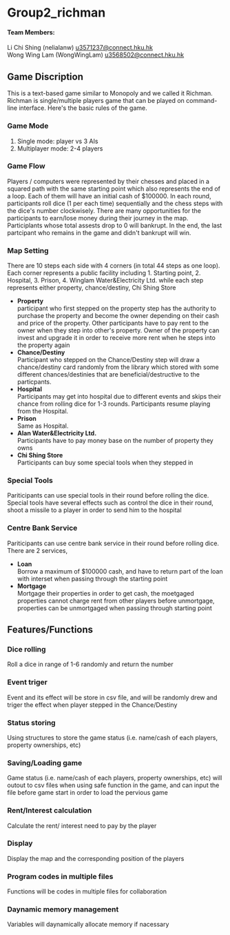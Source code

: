 # Group2_richman
#### Team Members:
Li Chi Shing (nelialanw) u3571237@connect.hku.hk<br>
Wong Wing Lam (WongWingLam) u3568502@connect.hku.hk
## Game Discription
This is a text-based game similar to Monopoly and we called it Richman.
Richman is single/multiple players game that can be played on command-line interface.
Here's the basic rules of the game.
### Game Mode
1. Single mode: player vs 3 AIs
2. Multiplayer mode: 2-4 players 
### Game Flow
Players / computers were represented by their chesses and placed in a squared path with the same starting point which also represents the end of a loop. Each of them will have an initial cash of $100000. In each round, participants roll dice (1 per each time) sequentially and the chess steps with the dice's number clockwisely. There are many opportunities for the participants to earn/lose money during their journey in the map. Participlants whose total assests drop to 0 will bankrupt. In the end, the last partcipant who remains in the game and didn't bankrupt will win. 
### Map Setting
There are 10 steps each side with 4 corners (in total 44 steps as one loop). Each corner represents a public facility including 1. Starting point, 2. Hospital, 3. Prison, 4. Winglam Water&Electricity Ltd. while each step represents either property, chance/destiny, Chi Shing Store<br>
* **Property**
<br>participant who first stepped on the property step has the authority to purchase the property and become the owner depending on their cash and price of the property. Other participants have to pay rent to the owner when they step into other's property. Owner of the property can invest and upgrade it in order to receive more rent when he steps into the property again
* **Chance/Destiny** 
<br>Participant who stepped on the Chance/Destiny step will draw a chance/destiny card randomly from the library which stored with some different chances/destinies that are beneficial/destructive to the particpants. 
* **Hospital**
<br>Participants may get into hospital due to different events and skips their chance from rolling dice for 1-3 rounds. Participants resume playing from the Hospital.
* **Prison**
<br>Same as Hospital.
* **Alan Water&Electricity Ltd.**
<br>Participants have to pay money base on the number of property they owns
* **Chi Shing Store**
<br>Participants can buy some special tools when they stepped in
### Special Tools
Pariticipants can use special tools in their round before rolling the dice. Special tools have several effects such as control the dice in their round, shoot a missile to a player in order to send him to the hospital
### Centre Bank Service
Pariticipants can use centre bank service in their round before rolling dice. There are 2 services,
* **Loan**
<br>Borrow a maximum of $100000 cash, and have to return part of the loan with interset when passing through the starting point
* **Mortgage**
<br>Mortgage their properties in order to get cash, the moetgaged properties cannot charge rent from other players before unmortgage, properties can be unmortgaged when passing through starting point
## Features/Functions
### Dice rolling
Roll a dice in range of 1-6 randomly and return the number
### Event triger
Event and its effect will be store in csv file, and will be randomly drew and triger the effect when player stepped in the Chance/Destiny 
### Status storing
Using structures to store the game status (i.e. name/cash of each players, property ownerships, etc)
### Saving/Loading game
Game status (i.e. name/cash of each players, property ownerships, etc) will outout to csv files when using safe function in the game, and can input the file before game start in order to load the pervious game
### Rent/Interest calculation
Calculate the rent/ interest need to pay by the player
### Display
Display the map and the corresponding position of the players
### Program codes in multiple files
Functions will be codes in multiple files for collaboration
### Daynamic memory management
Variables will daynamically allocate memory if nacessary 
